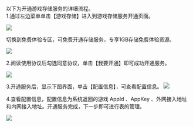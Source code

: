 以下为开通游戏存储服务的详细流程。  
1.通过左边菜单单击【游戏存储】进入到游戏存储服务开通页面。

![](https://mc.qcloudimg.com/static/img/4c79400a583df9fe16606b5e96fc763d/image.png)

切换到免费体验专区，可免费开通存储服务，专享1GB存储免费体验资源。

![](https://mc.qcloudimg.com/static/img/f757ffc888600965e9523190657afdf6/image.png)

2.阅读使用协议后勾选同意协议，单击【我要开通】即可成功开通服务。

![](https://mc.qcloudimg.com/static/img/2019382816504a12151f60ffa5a3e45e/image.png)


3.开通服务后，显示下图界面，单击【配置信息】，可查看配置信息。 
![](https://mc.qcloudimg.com/static/img/b6805e9d5fb968a4588574523078bbae/image.png)

4.查看配置信息，配置信息为系统返回的游戏 AppId 、AppKey 、外网接入地址和内网接入地址。开通服务完成，下一步即可进行表的管理。

![](https://mc.qcloudimg.com/static/img/5f2d9a17b09bbb6122ef0bc02724d619/image.png)
